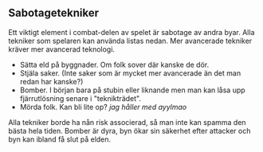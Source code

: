 ## Sabotagetekniker
Ett viktigt element i combat-delen av spelet är sabotage av andra byar. Alla tekniker som spelaren kan använda listas nedan. 
Mer avancerade tekniker kräver mer avancerad teknologi.

- Sätta eld på byggnader. Om folk sover där kanske de dör. 
- Stjäla saker. (Inte saker som är mycket mer avancerade än det man redan har kanske?)
- Bomber. I början bara på stubin eller liknande men man kan låsa upp fjärrutlösning senare i "teknikträdet".
- Mörda folk. Kan bli lite op? *jag håller med* *ayylmao*

Alla tekniker borde ha nån risk associerad, så man inte kan spamma den bästa hela tiden. Bomber är dyra, byn ökar sin säkerhet efter attacker och byn kan ibland få slut på elden.
